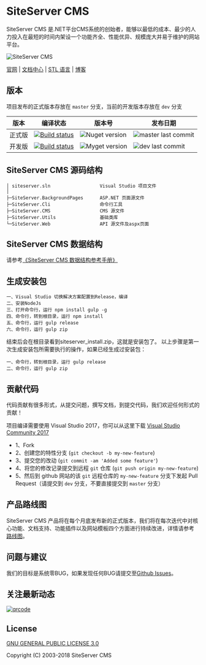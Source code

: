# SiteServer CMS

SiteServer CMS 是.NET平台CMS系统的创始者，能够以最低的成本、最少的人力投入在最短的时间内架设一个功能齐全、性能优异、规模庞大并易于维护的网站平台。

![SiteServer CMS](https://www.siteserver.cn/assets/github-banner.png)

[官网](https://www.siteserver.cn/) | [文档中心](https://docs.siteserver.cn/) | [STL 语言](https://stl.siteserver.cn/) | [博客](https://blog.siteserver.cn/)

## 版本

项目发布的正式版本存放在 `master` 分支，当前的开发版本存放在 `dev` 分支

版本  | 编译状态 | 版本号 | 发布日期
------  | ------ | ------ | ------
正式版 | [![Build status](https://ci.appveyor.com/api/projects/status/plx37i94y9gsqkru/branch/master?svg=true)](https://ci.appveyor.com/project/starlying/cms/branch/master) | ![Nuget version](https://img.shields.io/nuget/v/SS.CMS.svg) | ![master last commit](https://img.shields.io/github/last-commit/siteserver/cms/master.svg)
开发版 | [![Build status](https://ci.appveyor.com/api/projects/status/plx37i94y9gsqkru/branch/dev?svg=true)](https://ci.appveyor.com/project/starlying/cms/branch/dev) | ![Myget version](https://img.shields.io/myget/siteserver/v/SS.CMS.svg) | ![dev last commit](https://img.shields.io/github/last-commit/siteserver/cms/dev.svg)

## SiteServer CMS 源码结构

```code
│ siteserver.sln                  Visual Studio 项目文件
│
├─SiteServer.BackgroundPages      ASP.NET 页面源文件
├─SiteServer.Cli                  命令行工具
├─SiteServer.CMS                  CMS 源文件
├─SiteServer.Utils                基础类库
└─SiteServer.Web                  API 源文件及aspx页面
```

## SiteServer CMS 数据结构

请参考[《SiteServer CMS 数据结构参考手册》](https://docs.siteserver.cn/model)

## 生成安装包

```code
一、Visual Studio 切换解决方案配置到Release，编译
二、安装NodeJs
三、打开命令行，运行 npm install gulp -g
四、命令行，转到根目录，运行 npm install
五、命令行，运行 gulp release
六、命令行，运行 gulp zip
```

结束后会在根目录看到siteserver_install.zip，这就是安装包了。
以上步骤是第一次生成安装包所需要执行的操作，如果已经生成过安装包：

```code
一、命令行，转到根目录，运行 gulp release
二、命令行，运行 gulp zip
```

## 贡献代码

代码贡献有很多形式，从提交问题，撰写文档，到提交代码，我们欢迎任何形式的贡献！

项目编译需要使用 Visual Studio 2017，你可以从这里下载 [Visual Studio Community 2017](https://www.visualstudio.com/downloads/)

- 1、Fork
- 2、创建您的特性分支 (`git checkout -b my-new-feature`)
- 3、提交您的改动 (`git commit -am 'Added some feature'`)
- 4、将您的修改记录提交到远程 `git` 仓库 (`git push origin my-new-feature`)
- 5、然后到 github 网站的该 `git` 远程仓库的 `my-new-feature` 分支下发起 Pull Request（请提交到 `dev` 分支，不要直接提交到 `master` 分支）

## 产品路线图

SiteServer CMS 产品将在每个月底发布新的正式版本，我们将在每次迭代中对核心功能、文档支持、功能插件以及网站模板四个方面进行持续改进，详情请参考 [路线图](https://github.com/siteserver/cms/wiki/%E8%B7%AF%E7%BA%BF%E5%9B%BE)。

## 问题与建议

我们的目标是系统零BUG，如果发现任何BUG请提交至[Github Issues](https://github.com/siteserver/cms/issues)。

## 关注最新动态

[![qrcode](https://www.siteserver.cn/images/qrcode_for_wx.jpg)](https://www.siteserver.cn/)

## License

[GNU GENERAL PUBLIC LICENSE 3.0](LICENSE)

Copyright (C) 2003-2018 SiteServer CMS